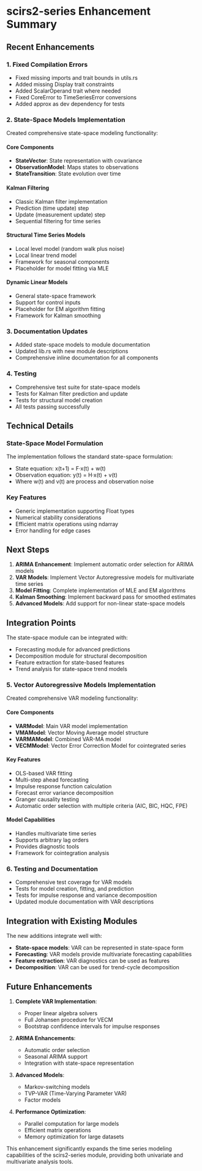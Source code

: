 # scirs2-series Enhancement Summary

## Recent Enhancements

### 1. Fixed Compilation Errors
- Fixed missing imports and trait bounds in utils.rs
- Added missing Display trait constraints
- Added ScalarOperand trait where needed
- Fixed CoreError to TimeSeriesError conversions
- Added approx as dev dependency for tests

### 2. State-Space Models Implementation
Created comprehensive state-space modeling functionality:

#### Core Components
- **StateVector**: State representation with covariance
- **ObservationModel**: Maps states to observations
- **StateTransition**: State evolution over time

#### Kalman Filtering
- Classic Kalman filter implementation
- Prediction (time update) step
- Update (measurement update) step
- Sequential filtering for time series

#### Structural Time Series Models
- Local level model (random walk plus noise)
- Local linear trend model
- Framework for seasonal components
- Placeholder for model fitting via MLE

#### Dynamic Linear Models
- General state-space framework
- Support for control inputs
- Placeholder for EM algorithm fitting
- Framework for Kalman smoothing

### 3. Documentation Updates
- Added state-space models to module documentation
- Updated lib.rs with new module descriptions
- Comprehensive inline documentation for all components

### 4. Testing
- Comprehensive test suite for state-space models
- Tests for Kalman filter prediction and update
- Tests for structural model creation
- All tests passing successfully

## Technical Details

### State-Space Model Formulation
The implementation follows the standard state-space formulation:
- State equation: x(t+1) = F·x(t) + w(t)
- Observation equation: y(t) = H·x(t) + v(t)
- Where w(t) and v(t) are process and observation noise

### Key Features
- Generic implementation supporting Float types
- Numerical stability considerations
- Efficient matrix operations using ndarray
- Error handling for edge cases

## Next Steps

1. **ARIMA Enhancement**: Implement automatic order selection for ARIMA models
2. **VAR Models**: Implement Vector Autoregressive models for multivariate time series
3. **Model Fitting**: Complete implementation of MLE and EM algorithms
4. **Kalman Smoothing**: Implement backward pass for smoothed estimates
5. **Advanced Models**: Add support for non-linear state-space models

## Integration Points

The state-space module can be integrated with:
- Forecasting module for advanced predictions
- Decomposition module for structural decomposition
- Feature extraction for state-based features
- Trend analysis for state-space trend models

### 5. Vector Autoregressive Models Implementation
Created comprehensive VAR modeling functionality:

#### Core Components
- **VARModel**: Main VAR model implementation
- **VMAModel**: Vector Moving Average model structure
- **VARMAModel**: Combined VAR-MA model
- **VECMModel**: Vector Error Correction Model for cointegrated series

#### Key Features
- OLS-based VAR fitting
- Multi-step ahead forecasting
- Impulse response function calculation
- Forecast error variance decomposition
- Granger causality testing
- Automatic order selection with multiple criteria (AIC, BIC, HQC, FPE)

#### Model Capabilities
- Handles multivariate time series
- Supports arbitrary lag orders
- Provides diagnostic tools
- Framework for cointegration analysis

### 6. Testing and Documentation
- Comprehensive test coverage for VAR models
- Tests for model creation, fitting, and prediction
- Tests for impulse response and variance decomposition
- Updated module documentation with VAR descriptions

## Integration with Existing Modules

The new additions integrate well with:
- **State-space models**: VAR can be represented in state-space form
- **Forecasting**: VAR models provide multivariate forecasting capabilities
- **Feature extraction**: VAR diagnostics can be used as features
- **Decomposition**: VAR can be used for trend-cycle decomposition

## Future Enhancements

1. **Complete VAR Implementation**: 
   - Proper linear algebra solvers
   - Full Johansen procedure for VECM
   - Bootstrap confidence intervals for impulse responses

2. **ARIMA Enhancements**: 
   - Automatic order selection
   - Seasonal ARIMA support
   - Integration with state-space representation

3. **Advanced Models**:
   - Markov-switching models
   - TVP-VAR (Time-Varying Parameter VAR)
   - Factor models

4. **Performance Optimization**:
   - Parallel computation for large models
   - Efficient matrix operations
   - Memory optimization for large datasets

This enhancement significantly expands the time series modeling capabilities of the scirs2-series module, providing both univariate and multivariate analysis tools.